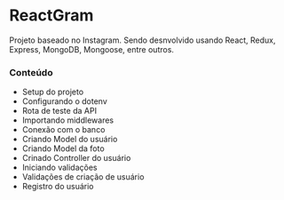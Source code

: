 # ReactGram
Projeto baseado no Instagram. Sendo desnvolvido usando React, Redux, Express, MongoDB, Mongoose, entre outros.

### Conteúdo
  - Setup do projeto
  - Configurando o dotenv
  - Rota de teste da API
  - Importando middlewares
  - Conexão com o banco
  - Criando Model do usuário
  - Criando Model da foto
  - Crinado Controller do usuário
  - Iniciando validações
  - Validações de criação de usuário
  - Registro do usuário
